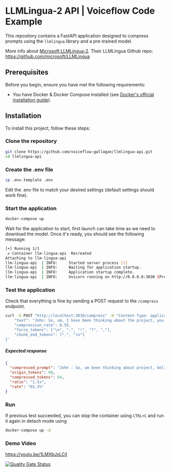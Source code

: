 # LLMLingua-2 API | Voiceflow Code Example

This repository contains a FastAPI application designed to compress prompts using the `llmlingua` library and a pre-trained model.

More info about [Microsoft LLMLingua-2](https://llmlingua.com/llmlingua2.html).
Their LLMLingua Github repo: https://github.com/microsoft/LLMLingua

## Prerequisites

Before you begin, ensure you have met the following requirements:

- You have Docker & Docker Compose installed (see [Docker's official installation guide](https://docs.docker.com/desktop/)).


## Installation

To install this project, follow these steps:

### Clone the repository

```bash
git clone https://github.com/voiceflow-gallagan/llmlingua-api.git
cd llmlingua-api
```

### Create the .env file

```bash
cp .env.template .env
```

Edit the .env file to match your desired settings (default settings should work fine).


### Start the application

```bash
docker-compose up
```

Wait for the application to start, first launch can take time as we need to download the model.
Once it's ready, you should see the following message:

```bash
[+] Running 1/1
 ✔ Container llm-lingua-api  Recreated                                                    0.2s
Attaching to llm-lingua-api
llm-lingua-api  | INFO:     Started server process [1]
llm-lingua-api  | INFO:     Waiting for application startup.
llm-lingua-api  | INFO:     Application startup complete.
llm-lingua-api  | INFO:     Uvicorn running on http://0.0.0.0:3030 (Press CTRL+C to quit)
```
### Test the application

Check that everything is fine by sending a POST request to the `/compress` endpoint.

```bash
curl -X POST "http://localhost:3030/compress" -H "Content-Type: application/json" -d '{
    "text": "John: So, um, I have been thinking about the project, you know, and I believe we need to, uh, make some changes. I mean, we want the project to succeed, right? So, like, I think we should consider maybe revising the timeline.\nSarah: I totally agree, John. I mean, we have to be realistic, you know. The timeline is, like, too tight. You know what I mean? We should definitely extend it.",
    "compression_rate": 0.55,
    "force_tokens": ["\n", ".", "!", "?", ","],
    "chunk_end_tokens": [".", "\n"]
}'
```

##### Expected response
```json
{
  "compressed_prompt": "John : So, um been thinking about project, believe we need to, make some changes., want project to succeed, right?, like, think should consider maybe revising timeline. \n Sarah : agree, John., have to be realistic,. timeline is, like, too tight. know what mean? should extend it.",
  "origin_tokens": 98,
  "compressed_tokens": 64,
  "ratio": "1.5x",
  "rate": "65.3%"
}
```

### Run
If previous test succeeded, you can stop the container using `CTRL+C` and run it again in detach mode using
```bash
docker-compose up -d
```

### Demo Video
https://youtu.be/1LMXbJxLCiI

[![Quality Gate Status](https://sonarcloud.io/api/project_badges/measure?project=voiceflow-community_llmlingua-api&metric=alert_status)](https://sonarcloud.io/summary/new_code?id=voiceflow-community_llmlingua-api)
